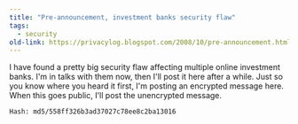 ```yaml
---
title: "Pre-announcement, investment banks security flaw"
tags: 
  - security	
old-link: https://privacylog.blogspot.com/2008/10/pre-announcement.html
---
```


I have found a pretty big security flaw affecting multiple online investment banks. I'm in talks with them now, then I'll post it here after a while. Just so you know where you heard it first, I'm posting an encrypted message here. When this goes public, I'll post the unencrypted message.

```
Hash: md5/558ff326b3ad37027c78ee8c2ba13016
```

